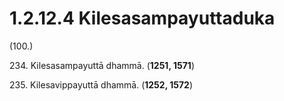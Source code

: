 

# 1.2.12.4 Kilesasampayuttaduka





(100.)

234\. Kilesasampayuttā dhammā. (**1251, 1571**)

235\. Kilesavippayuttā dhammā. (**1252, 1572**)



